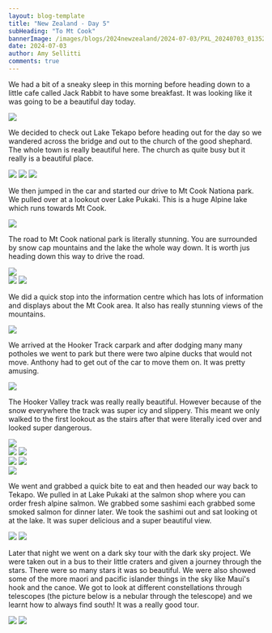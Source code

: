 ```yaml
---
layout: blog-template
title: "New Zealand - Day 5"
subHeading: "To Mt Cook"
bannerImage: /images/blogs/2024newzealand/2024-07-03/PXL_20240703_013523774.jpg_compressed.JPEG
date: 2024-07-03
author: Amy Sellitti
comments: true
---
```


We had a bit of a sneaky sleep in this morning before heading down to a little cafe called Jack Rabbit to have some breakfast. It was looking like it was going to be a beautiful day today. 

<div class="center-image"><img src="/images/blogs/2024newzealand/2024-07-03/PXL_20240702_222241731.jpg_compressed.JPEG" /></div>

We decided to check out Lake Tekapo before heading out for the day so we wandered across the bridge and out to the church of the good shephard. The whole town is really beautiful here. The church as quite busy but it really is a beautiful place. 

<div class="grid-1l-2w">
  <img src="/images/blogs/2024newzealand/2024-07-03/PXL_20240702_223942471.jpg_compressed.JPEG"/>
  <img src="/images/blogs/2024newzealand/2024-07-03/PXL_20240702_224617609.jpg_compressed.JPEG"/>
  <img src="/images/blogs/2024newzealand/2024-07-03/PXL_20240702_225042157.jpg_compressed.JPEG"/>
</div>

We then jumped in the car and started our drive to Mt Cook Nationa park. We pulled over at a lookout over Lake Pukaki. This is a huge Alpine lake which runs towards Mt Cook. 

<div class="center-image"><img src="/images/blogs/2024newzealand/2024-07-03/PXL_20240702_235347688.jpg_compressed.JPEG" /></div>

The road to Mt Cook national park is literally stunning. You are surrounded by snow cap mountains and the lake the whole way down. It is worth jus heading down this way to drive the road. 

<div class="center-image"><img src="/images/blogs/2024newzealand/2024-07-03/PXL_20240703_004346411.jpg_compressed.JPEG" /></div>
<div class="grid-2c">
  <img src="/images/blogs/2024newzealand/2024-07-03/PXL_20240703_002925483.MP.jpg_compressed.JPEG"/>
  <img src="/images/blogs/2024newzealand/2024-07-03/PXL_20240703_004406911.jpg_compressed.JPEG"/>
</div>

We did a quick stop into the information centre which has lots of information and displays about the Mt Cook area. It also has really stunning views of the mountains. 

<div class="center-image"><img src="/images/blogs/2024newzealand/2024-07-03/PXL_20240703_005048443.jpg_compressed.JPEG" /></div>

We arrived at the Hooker Track carpark and after dodging many many potholes we went to park but there were two alpine ducks that would not move. Anthony had to get out of the car to move them on. It was pretty amusing. 

<div class="center-image"><img src="/images/blogs/2024newzealand/2024-07-03/PXL_20240703_011058906.jpg_compressed.JPEG" /></div>

The Hooker Valley track was really really beautiful. However because of the snow everywhere the track was super icy and slippery. This meant we only walked to the first lookout as the stairs after that were literally iced over and looked super dangerous. 

<div class="center-image"><img src="/images/blogs/2024newzealand/2024-07-03/PXL_20240703_011548218.jpg_compressed.JPEG" /></div>
<div class="grid-2c">
  <img src="/images/blogs/2024newzealand/2024-07-03/PXL_20240703_011713212.jpg_compressed.JPEG"/>
  <img src="/images/blogs/2024newzealand/2024-07-03/PXL_20240703_012402000.jpg_compressed.JPEG"/>
</div>
<div class="grid-2c">
  <img src="/images/blogs/2024newzealand/2024-07-03/PXL_20240703_013448183.jpg_compressed.JPEG"/>
  <img src="/images/blogs/2024newzealand/2024-07-03/PXL_20240703_013523774.jpg_compressed.JPEG"/>
</div>
<div class="center-image"><img src="/images/blogs/2024newzealand/2024-07-03/PXL_20240703_014029739.jpg_compressed.JPEG" /></div>

We went and grabbed a quick bite to eat and then headed our way back to Tekapo. We pulled in at Lake Pukaki at the salmon shop where you can order fresh alpine salmon. We grabbed some sashimi each grabbed some smoked salmon for dinner later. We took the sashimi out and sat looking ot at the lake. It was super delicious and a super beautiful view. 

<div class="grid-2c">
  <img src="/images/blogs/2024newzealand/2024-07-03/PXL_20240703_040312811.jpg_compressed.JPEG"/>
  <img src="/images/blogs/2024newzealand/2024-07-03/PXL_20240703_040408835.jpg_compressed.JPEG"/>
</div>

Later that night we went on a dark sky tour with the dark sky project. We were taken out in a bus to their little craters and given a journey through the stars. There were so many stars it was so beautiful. We were also showed some of the more maori and pacific islander things in the sky like Maui's hook and the canoe. We got to look at different constellations through telescopes  (the picture below is a nebular through the telescope) and we learnt how to always find south! It was a really good tour.

<div class="grid-2c">
  <img src="/images/blogs/2024newzealand/2024-07-03/PXL_20240703_093049926.NIGHT (1).jpg_compressed.JPEG"/>
  <img src="/images/blogs/2024newzealand/2024-07-03/PXL_20240703_094232405.jpg_compressed.JPEG"/>
</div>